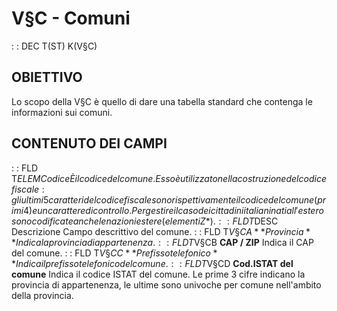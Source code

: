 # V§C - Comuni
 :  : DEC T(ST) K(V§C)
## OBIETTIVO
Lo scopo della V§C è quello di dare una tabella standard che contenga le informazioni sui comuni.
## CONTENUTO DEI CAMPI
 :  : FLD T$ELEM Codice
È il codice del comune. Esso è utilizzato nella costruzione del codice fiscale :  gli ultimi 5 caratteri del codice fiscale sono rispettivamente il codice del comune (primi 4) e un carattere di controllo.
Per gestire il caso dei cittadini italiani nati all'estero sono codificate anche le nazioni estere (elementi Z*).
 :  : FLD T$DESC Descrizione
Campo descrittivo del comune.
 :  : FLD T$V§CA **Provincia**
Indica la provincia di appartenenza.
 :  : FLD T$V§CB **CAP / ZIP**
Indica il CAP del comune.
 :  : FLD T$V§CC **Prefisso telefonico**
Indica il prefisso telefonico del comune.
 :  : FLD T$V§CD **Cod.ISTAT del comune**
Indica il codice ISTAT del comune. Le prime 3 cifre indicano la provincia di appartenenza, le ultime sono univoche per comune nell'ambito della provincia.
